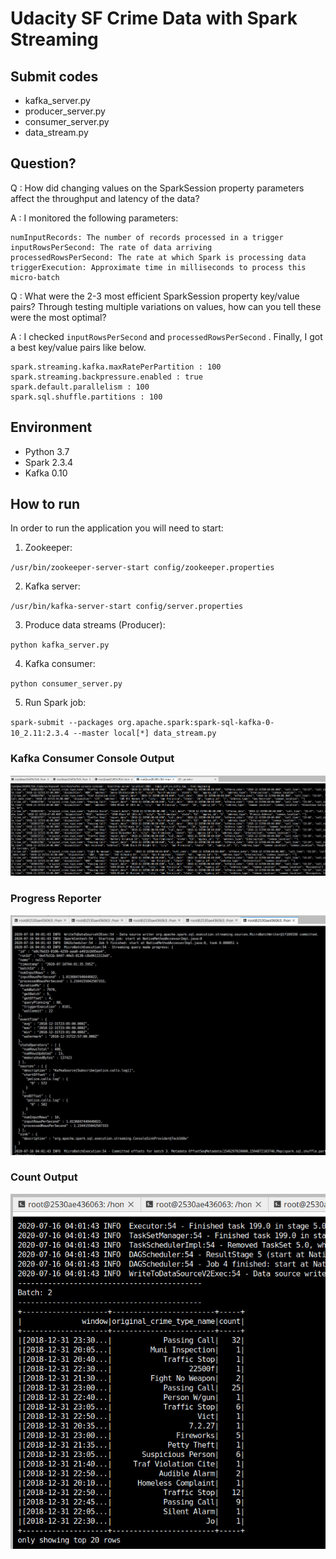 # Udacity SF Crime Data with Spark Streaming

## Submit codes

- kafka_server.py
- producer_server.py
- consumer_server.py
- data_stream.py

## Question?

Q : How did changing values on the SparkSession property parameters affect the throughput and latency of the data?

A : I monitored the following parameters:

    numInputRecords: The number of records processed in a trigger
    inputRowsPerSecond: The rate of data arriving
    processedRowsPerSecond: The rate at which Spark is processing data
    triggerExecution: Approximate time in milliseconds to process this micro-batch

Q : What were the 2-3 most efficient SparkSession property key/value pairs? Through testing multiple variations on values, how can you tell these were the most optimal?

A : I checked `inputRowsPerSecond` and `processedRowsPerSecond` . Finally, I got a best key/value pairs like below.

```
spark.streaming.kafka.maxRatePerPartition : 100
spark.streaming.backpressure.enabled : true
spark.default.parallelism : 100
spark.sql.shuffle.partitions : 100
```

## Environment

- Python 3.7
- Spark 2.3.4
- Kafka 0.10

## How to run
In order to run the application you will need to start:

1. Zookeeper:

`/usr/bin/zookeeper-server-start config/zookeeper.properties`

2. Kafka server:

`/usr/bin/kafka-server-start config/server.properties`

3. Produce data streams (Producer):

`python kafka_server.py`

4. Kafka consumer:

`python consumer_server.py`

5. Run Spark job:

`spark-submit --packages org.apache.spark:spark-sql-kafka-0-10_2.11:2.3.4 --master local[*] data_stream.py`

### Kafka Consumer Console Output

![kafka consumer output](screenshots/Consumer_Console_Output.jpeg)

### Progress Reporter

![progress reporter](screenshots/Progress_Reporter.jpeg)

### Count Output

![count output](screenshots/Count_Output.jpeg)
